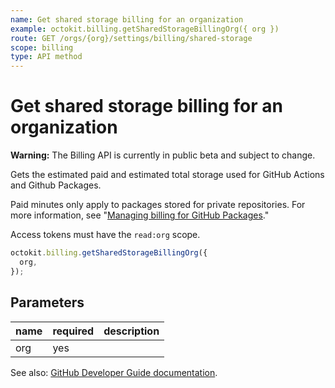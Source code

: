 ```yaml
---
name: Get shared storage billing for an organization
example: octokit.billing.getSharedStorageBillingOrg({ org })
route: GET /orgs/{org}/settings/billing/shared-storage
scope: billing
type: API method
---
```


# Get shared storage billing for an organization

**Warning:** The Billing API is currently in public beta and subject to change.

Gets the estimated paid and estimated total storage used for GitHub Actions and Github Packages.

Paid minutes only apply to packages stored for private repositories. For more information, see "[Managing billing for GitHub Packages](https://help.github.com/github/setting-up-and-managing-billing-and-payments-on-github/managing-billing-for-github-packages)."

Access tokens must have the `read:org` scope.

```js
octokit.billing.getSharedStorageBillingOrg({
  org,
});
```

## Parameters

<table>
  <thead>
    <tr>
      <th>name</th>
      <th>required</th>
      <th>description</th>
    </tr>
  </thead>
  <tbody>
    <tr><td>org</td><td>yes</td><td>

</td></tr>
  </tbody>
</table>

See also: [GitHub Developer Guide documentation](https://developer.github.com/v3/billing/#get-shared-storage-billing-for-an-organization).
